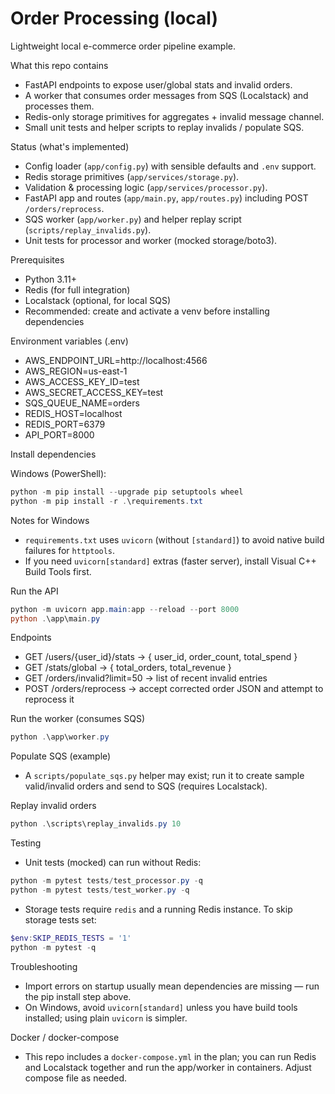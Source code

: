 # Order Processing (local)

Lightweight local e-commerce order pipeline example.

What this repo contains
- FastAPI endpoints to expose user/global stats and invalid orders.
- A worker that consumes order messages from SQS (Localstack) and processes them.
- Redis-only storage primitives for aggregates + invalid message channel.
- Small unit tests and helper scripts to replay invalids / populate SQS.

Status (what's implemented)
- Config loader (`app/config.py`) with sensible defaults and `.env` support.
- Redis storage primitives (`app/services/storage.py`).
- Validation & processing logic (`app/services/processor.py`).
- FastAPI app and routes (`app/main.py`, `app/routes.py`) including POST `/orders/reprocess`.
- SQS worker (`app/worker.py`) and helper replay script (`scripts/replay_invalids.py`).
- Unit tests for processor and worker (mocked storage/boto3).

Prerequisites
- Python 3.11+
- Redis (for full integration)
- Localstack (optional, for local SQS)
- Recommended: create and activate a venv before installing dependencies

Environment variables (.env)
- AWS_ENDPOINT_URL=http://localhost:4566
- AWS_REGION=us-east-1
- AWS_ACCESS_KEY_ID=test
- AWS_SECRET_ACCESS_KEY=test
- SQS_QUEUE_NAME=orders
- REDIS_HOST=localhost
- REDIS_PORT=6379
- API_PORT=8000


Install dependencies

Windows (PowerShell):

```powershell
python -m pip install --upgrade pip setuptools wheel
python -m pip install -r .\requirements.txt
```

Notes for Windows
- `requirements.txt` uses `uvicorn` (without `[standard]`) to avoid native build failures for `httptools`.
- If you need `uvicorn[standard]` extras (faster server), install Visual C++ Build Tools first.

Run the API

```powershell
python -m uvicorn app.main:app --reload --port 8000
python .\app\main.py
```

Endpoints
- GET /users/{user_id}/stats -> { user_id, order_count, total_spend }
- GET /stats/global -> { total_orders, total_revenue }
- GET /orders/invalid?limit=50 -> list of recent invalid entries
- POST /orders/reprocess -> accept corrected order JSON and attempt to reprocess it

Run the worker (consumes SQS)

```powershell
python .\app\worker.py
```

Populate SQS (example)
- A `scripts/populate_sqs.py` helper may exist; run it to create sample valid/invalid orders and send to SQS (requires Localstack).

Replay invalid orders

```powershell
python .\scripts\replay_invalids.py 10
```

Testing

- Unit tests (mocked) can run without Redis:

```powershell
python -m pytest tests/test_processor.py -q
python -m pytest tests/test_worker.py -q
```

- Storage tests require `redis` and a running Redis instance. To skip storage tests set:

```powershell
$env:SKIP_REDIS_TESTS = '1'
python -m pytest -q
```

Troubleshooting
- Import errors on startup usually mean dependencies are missing — run the pip install step above.
- On Windows, avoid `uvicorn[standard]` unless you have build tools installed; using plain `uvicorn` is simpler.

Docker / docker-compose
- This repo includes a `docker-compose.yml` in the plan; you can run Redis and Localstack together and run the app/worker in containers. Adjust compose file as needed.



